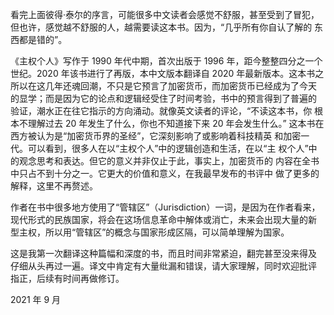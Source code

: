看完上面彼得·泰尔的序言，可能很多中文读者会感觉不舒服，甚至受到了冒犯，
但也许，感觉越不舒服的人，越需要读这本书。因为，“几乎所有你自认了解的
东西都是错的”。

《主权个人》写作于 1990 年代中期，首次出版于 1996 年，距今整整四分之一个
世纪。2020 年该书进行了再版，本中文版本翻译自 2020 年最新版本。这本书之
所以在这几年还魂回潮，不只是它预言了加密货币，而加密货币已经成为了今天
的显学；而是因为它的论点和逻辑经受住了时间考验，书中的预言得到了普遍的
验证，潮水正在往它指示的方向涌动。就像英文读者的评论，“不读这本书，你
根本不理解过去 20 年发生了什么，你也不知道接下来 20 年会发生什么。”
这本书在西方被认为是“加密货币界的圣经”，它深刻影响了或影响着科技精英
和加密一代。可以看到，很多人在以“主权个人”中的逻辑创造和生活，在以“主
权个人”中的观念思考和表达。但它的意义并非仅止于此，事实上，加密货币的
内容在全书中只占不到十分之一。它更大的价值和意义，在我最早发布的书评中
做了更多的解释，这里不再赘述。

作者在书中很多地方使用了“管辖区”（Jurisdiction）一词，是因为在作者看来，
现代形式的民族国家，将会在这场信息革命中解体或消亡，未来会出现大量的新
型主权，所以用“管辖区”的概念与国家形成区隔，可以简单理解为国家。

这是我第一次翻译这种篇幅和深度的书，而且时间非常紧迫，翻完甚至没来得及
仔细从头再过一遍。译文中肯定有大量纰漏和错误，请大家理解，同时欢迎批评
指正，后续有时间再做修订。

2021 年 9 月